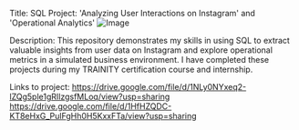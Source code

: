 Title: SQL Project: 'Analyzing User Interactions on Instagram' and 'Operational Analytics'
![Image](https://github.com/mrunali25/SQL_Projects/assets/69971933/28e5f6d8-7caf-4ec5-bc88-292b6ea757bd)

Description:
This repository demonstrates my skills in using SQL to extract valuable insights from user data on Instagram and explore operational metrics in a simulated business environment. 
I have completed these projects during my TRAINITY certification course and internship.

Links to project:
https://drive.google.com/file/d/1NLy0NYxeq2-lZQg5ple1gRIlzgsfMLoq/view?usp=sharing
https://drive.google.com/file/d/1HfHZQDC-KT8eHxG_PulFgHh0H5KxxFTa/view?usp=sharing
